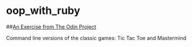 # oop_with_ruby
##[An Exercise from The Odin Project](http://www.theodinproject.com/ruby-programming/oop)

Command line versions of  the classic games: Tic Tac Toe and Mastermind
